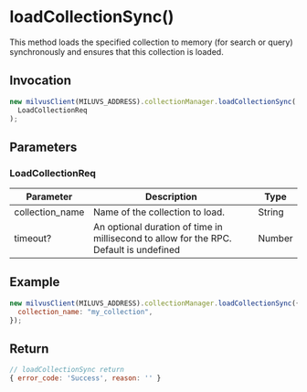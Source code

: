# loadCollectionSync()

This method loads the specified collection to memory (for search or query) synchronously and ensures that this collection is loaded.

## Invocation

```javascript
new milvusClient(MILUVS_ADDRESS).collectionManager.loadCollectionSync(
  LoadCollectionReq
);
```

## Parameters

### LoadCollectionReq

| Parameter       | Description                                                                            | Type   |
| --------------- | -------------------------------------------------------------------------------------- | ------ |
| collection_name | Name of the collection to load.                                                        | String |
| timeout?        | An optional duration of time in millisecond to allow for the RPC. Default is undefined | Number |

## Example

```javascript
new milvusClient(MILUVS_ADDRESS).collectionManager.loadCollectionSync({
  collection_name: "my_collection",
});
```

## Return

```javascript
// loadCollectionSync return
{ error_code: 'Success', reason: '' }
```
